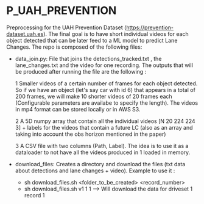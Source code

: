 # P_UAH_PREVENTION
Preprocessing for the UAH Prevention Dataset (https://prevention-dataset.uah.es). The final goal is to have short individual videos for each object detected that can be later feed to a ML model to predict Lane Changes. The repo is composed of the following files:


* data_join.py: File that joins the detections_tracked.txt , the lane_changes.txt and the video for one recording. The outputs that will be produced after running the file are the following :
 
  1 Smaller videos of a certain number of frames for each object detected. So if we have an object (let's say car with id 6) that appears in a total of 200 frames, we will make 10 shorter videos of 20 frames each (Configurable parameters are availabe to specify the length). The videos in mp4 format can be stored locally or in AWS S3.
  
  2 A 5D numpy array that contain all the individual videos [N 20 224 224 3]  + labels for the videos that contain a future LC (also as an array and taking into account the obs horizon mentioned in the paper)  
  
  3 A CSV file with two columns (Path, Label). The idea is to use it as a dataloader to not have all the videos produced in 1 loaded in memory.
  
  
  
  
* download_files: Creates a directory and download the files (txt data about detections and lane changes + video). Example to use it :

     - sh download_files.sh <folder_to_be_created> <driveset> <record_number>
     - sh download_files.sh v1 1 1    --> Will download the data for driveset 1 record 1
    

     
